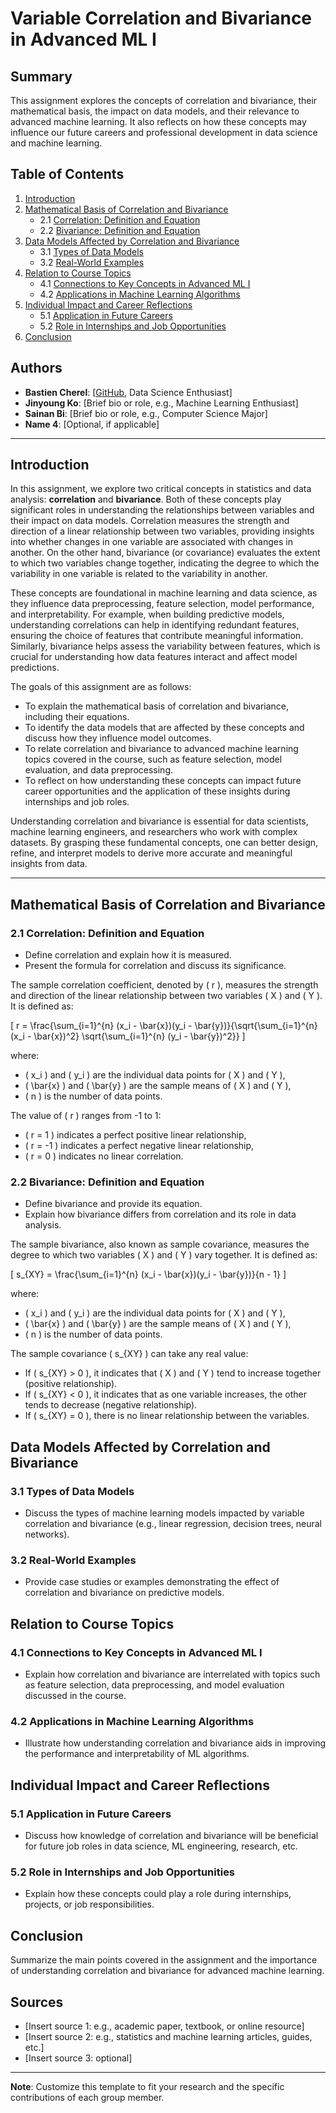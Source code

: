 # Variable Correlation and Bivariance in Advanced ML I

## Summary
This assignment explores the concepts of correlation and bivariance, their mathematical basis, the impact on data models, and their relevance to advanced machine learning. It also reflects on how these concepts may influence our future careers and professional development in data science and machine learning.

## Table of Contents
1. [Introduction](#introduction)
2. [Mathematical Basis of Correlation and Bivariance](#mathematical-basis-of-correlation-and-bivariance)
   - 2.1 [Correlation: Definition and Equation](#correlation-definition-and-equation)
   - 2.2 [Bivariance: Definition and Equation](#bivariance-definition-and-equation)
3. [Data Models Affected by Correlation and Bivariance](#data-models-affected-by-correlation-and-bivariance)
   - 3.1 [Types of Data Models](#types-of-data-models)
   - 3.2 [Real-World Examples](#real-world-examples)
4. [Relation to Course Topics](#relation-to-course-topics)
   - 4.1 [Connections to Key Concepts in Advanced ML I](#connections-to-key-concepts-in-advanced-ml-i)
   - 4.2 [Applications in Machine Learning Algorithms](#applications-in-machine-learning-algorithms)
5. [Individual Impact and Career Reflections](#individual-impact-and-career-reflections)
   - 5.1 [Application in Future Careers](#application-in-future-careers)
   - 5.2 [Role in Internships and Job Opportunities](#role-in-internships-and-job-opportunities)
6. [Conclusion](#conclusion)

## Authors
- **Bastien Cherel**: [[GitHub](https://github.com/BastienCherel), Data Science Enthusiast]
- **Jinyoung Ko**: [Brief bio or role, e.g., Machine Learning Enthusiast]
- **Sainan Bi**: [Brief bio or role, e.g., Computer Science Major]
- **Name 4**: [Optional, if applicable]

---

## Introduction

In this assignment, we explore two critical concepts in statistics and data analysis: **correlation** and **bivariance**. Both of these concepts play significant roles in understanding the relationships between variables and their impact on data models. Correlation measures the strength and direction of a linear relationship between two variables, providing insights into whether changes in one variable are associated with changes in another. On the other hand, bivariance (or covariance) evaluates the extent to which two variables change together, indicating the degree to which the variability in one variable is related to the variability in another.

These concepts are foundational in machine learning and data science, as they influence data preprocessing, feature selection, model performance, and interpretability. For example, when building predictive models, understanding correlations can help in identifying redundant features, ensuring the choice of features that contribute meaningful information. Similarly, bivariance helps assess the variability between features, which is crucial for understanding how data features interact and affect model predictions.

The goals of this assignment are as follows:
- To explain the mathematical basis of correlation and bivariance, including their equations.
- To identify the data models that are affected by these concepts and discuss how they influence model outcomes.
- To relate correlation and bivariance to advanced machine learning topics covered in the course, such as feature selection, model evaluation, and data preprocessing.
- To reflect on how understanding these concepts can impact future career opportunities and the application of these insights during internships and job roles.

Understanding correlation and bivariance is essential for data scientists, machine learning engineers, and researchers who work with complex datasets. By grasping these fundamental concepts, one can better design, refine, and interpret models to derive more accurate and meaningful insights from data.

---


## Mathematical Basis of Correlation and Bivariance

### 2.1 Correlation: Definition and Equation
- Define correlation and explain how it is measured.
- Present the formula for correlation and discuss its significance.


The sample correlation coefficient, denoted by \( r \), measures the strength and direction of the linear relationship between two variables \( X \) and \( Y \). It is defined as:

\[
r = \frac{\sum_{i=1}^{n} (x_i - \bar{x})(y_i - \bar{y})}{\sqrt{\sum_{i=1}^{n} (x_i - \bar{x})^2} \sqrt{\sum_{i=1}^{n} (y_i - \bar{y})^2}}
\]

where:
- \( x_i \) and \( y_i \) are the individual data points for \( X \) and \( Y \),
- \( \bar{x} \) and \( \bar{y} \) are the sample means of \( X \) and \( Y \),
- \( n \) is the number of data points.

The value of \( r \) ranges from -1 to 1:
- \( r = 1 \) indicates a perfect positive linear relationship,
- \( r = -1 \) indicates a perfect negative linear relationship,
- \( r = 0 \) indicates no linear correlation.


### 2.2 Bivariance: Definition and Equation
- Define bivariance and provide its equation.
- Explain how bivariance differs from correlation and its role in data analysis.

The sample bivariance, also known as sample covariance, measures the degree to which two variables \( X \) and \( Y \) vary together. It is defined as:

\[
s_{XY} = \frac{\sum_{i=1}^{n} (x_i - \bar{x})(y_i - \bar{y})}{n - 1}
\]

where:
- \( x_i \) and \( y_i \) are the individual data points for \( X \) and \( Y \),
- \( \bar{x} \) and \( \bar{y} \) are the sample means of \( X \) and \( Y \),
- \( n \) is the number of data points.

The sample covariance \( s_{XY} \) can take any real value:
- If \( s_{XY} > 0 \), it indicates that \( X \) and \( Y \) tend to increase together (positive relationship).
- If \( s_{XY} < 0 \), it indicates that as one variable increases, the other tends to decrease (negative relationship).
- If \( s_{XY} = 0 \), there is no linear relationship between the variables.

## Data Models Affected by Correlation and Bivariance

### 3.1 Types of Data Models
- Discuss the types of machine learning models impacted by variable correlation and bivariance (e.g., linear regression, decision trees, neural networks).

### 3.2 Real-World Examples
- Provide case studies or examples demonstrating the effect of correlation and bivariance on predictive models.

## Relation to Course Topics

### 4.1 Connections to Key Concepts in Advanced ML I
- Explain how correlation and bivariance are interrelated with topics such as feature selection, data preprocessing, and model evaluation discussed in the course.

### 4.2 Applications in Machine Learning Algorithms
- Illustrate how understanding correlation and bivariance aids in improving the performance and interpretability of ML algorithms.

## Individual Impact and Career Reflections

### 5.1 Application in Future Careers
- Discuss how knowledge of correlation and bivariance will be beneficial for future job roles in data science, ML engineering, research, etc.

### 5.2 Role in Internships and Job Opportunities
- Explain how these concepts could play a role during internships, projects, or job responsibilities.

## Conclusion
Summarize the main points covered in the assignment and the importance of understanding correlation and bivariance for advanced machine learning.

## Sources
- [Insert source 1: e.g., academic paper, textbook, or online resource]
- [Insert source 2: e.g., statistics and machine learning articles, guides, etc.]
- [Insert source 3: optional]
---

**Note**: Customize this template to fit your research and the specific contributions of each group member.